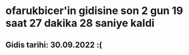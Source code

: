 # ofarukbicer'in gidisine son 2 gun 19 saat 27 dakika 28 saniye kaldi

## Gidis tarihi: 30.09.2022 :(